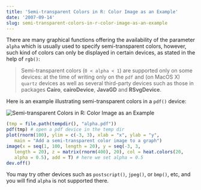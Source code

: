 ```yaml
---
title: 'Semi-transparent Colors in R: Color Image as an Example'
date: '2007-09-14'
slug: semi-transparent-colors-in-r-color-image-as-an-example
---
```


There are many graphical functions offering the availability of the parameter `alpha` which is usually used to specify semi-transparent colors, however, such kind of colors can only be displayed in certain devices, as stated in the help of `rgb()`:

> Semi-transparent colors (`0 < alpha < 1`) are supported only on  some devices: at the time of writing only on the `pdf` and (on MacOS X) `quartz` devices as  well as several third-party devices such as those in packages **Cairo**, **cairoDevice**, **JavaGD** and **RSvgDevice**.

Here is an example illustrating semi-transparent colors in a `pdf()` device:

![Semi-transparent Colors in R: Color Image as an Example](https://db.yihui.name/imgur/U324z.png)

```r 
(tmp = file.path(tempdir(), "alpha.pdf"))
pdf(tmp) # open a pdf device in the temp dir
plot(rnorm(100), ylim = c(-3, 3), xlab = "x", ylab = "y",
   main = "Add a semi-transparent color image to a graph")
image(x = seq(1, 100, length = 20), y = seq(-3, 3,
   length = 20), z = matrix(rnorm(400), 20), col = heat.colors(20,
   alpha = 0.5), add = T) # here we set alpha = 0.5
dev.off()
```

You may try other devices such as `postscript()`, `jpeg()`, or `bmp()`, etc, and you will find `alpha` is not supported there.
